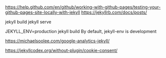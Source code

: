 https://help.github.com/en/github/working-with-github-pages/testing-your-github-pages-site-locally-with-jekyll
https://jekyllrb.com/docs/posts/

jekyll build
jekyll serve


JEKYLL_ENV=production jekyll build 
By default, jekyll-env is development

https://michaelsoolee.com/google-analytics-jekyll/

https://jekyllcodex.org/without-plugin/cookie-consent/